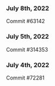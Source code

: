 ### July 8th, 2022

Commit #63142

### July 5th, 2022

Commit #314353


### July 4th, 2022

Commit #72281
